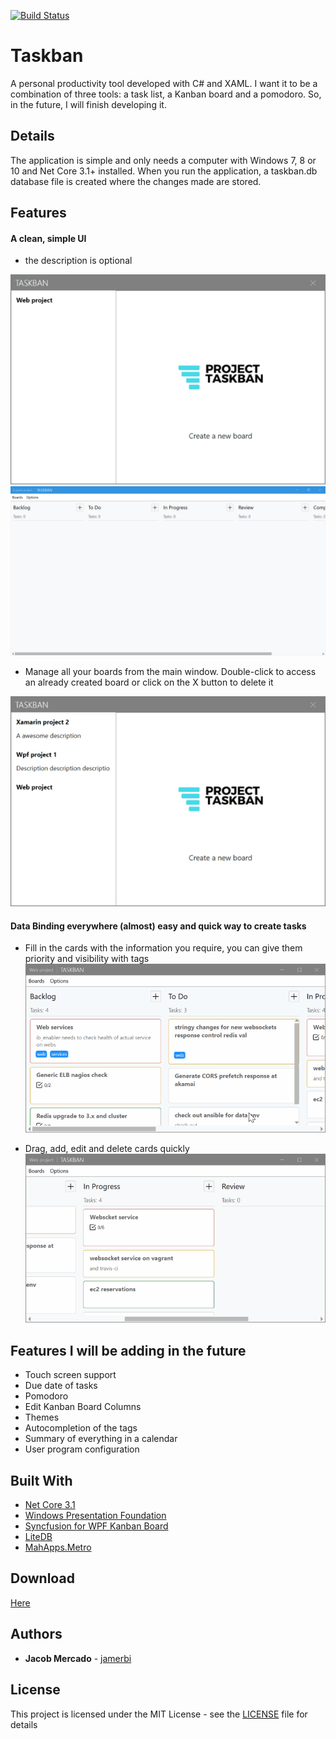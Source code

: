 [![Build Status](https://dev.azure.com/pawsuwu/Taskban/_apis/build/status/jamerbi.Taskban?branchName=master)](https://dev.azure.com/pawsuwu/Taskban/_build/latest?definitionId=2&branchName=master)

# Taskban

A personal productivity tool developed with C# and XAML. I want it to be a combination of three tools: a task list, a Kanban board and a pomodoro. So, in the future, I will finish developing it.

## Details

The application is simple and only needs a computer with Windows 7, 8 or 10 and Net Core 3.1+ installed. When you run the application, a taskban.db database file is created where the changes made are stored.

## Features

#### A clean, simple UI
* the description is optional

![Image of app](Taskban.WPF/readmeimages/features4.gif)
![Image of app](Taskban.WPF/readmeimages/features5.png)

* Manage all your boards from the main window. Double-click to access an already created board or click on the X button to delete it

![Image of app](Taskban.WPF/readmeimages/features2.gif)

#### Data Binding everywhere (almost) easy and quick way to create tasks
* Fill in the cards with the information you require, you can give them priority and visibility with tags
![Image of app](Taskban.WPF/readmeimages/features1.gif)

* Drag, add, edit and delete cards quickly
![Image of app](Taskban.WPF/readmeimages/features3.gif)

## Features I will be adding in the future
* Touch screen support
* Due date of tasks
* Pomodoro
* Edit Kanban Board Columns
* Themes
* Autocompletion of the tags
* Summary of everything in a calendar
* User program configuration

## Built With
* [Net Core 3.1](https://dotnet.microsoft.com/download/dotnet-core/3.1)
* [Windows Presentation Foundation](https://docs.microsoft.com/en-us/visualstudio/designers/getting-started-with-wpf)
* [Syncfusion for WPF Kanban Board](https://www.syncfusion.com/wpf-ui-controls/kanban-board)
* [LiteDB](https://www.litedb.org/) 
* [MahApps.Metro](https://mahapps.com/)

## Download
[Here](https://github.com/jamerbi/Taskban/releases/tag/v0.1.0)

## Authors

* **Jacob Mercado** - [jamerbi](https://github.com/jamerbi)

## License

This project is licensed under the MIT License - see the [LICENSE](LICENSE) file for details
